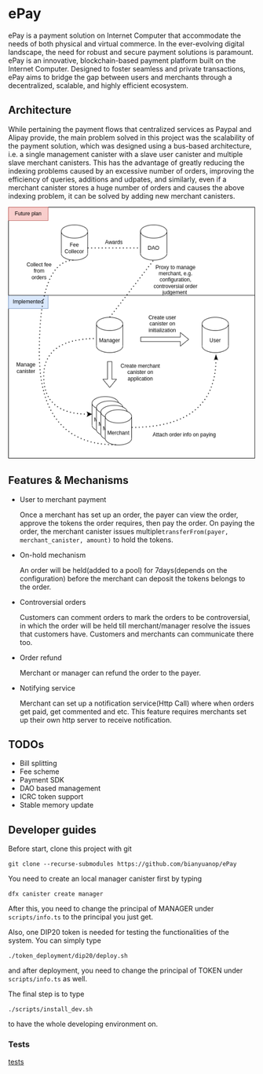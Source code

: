 # ePay

ePay is a payment solution on Internet Computer that accommodate the needs of both physical and virtual commerce. In the ever-evolving digital landscape, the need for robust and secure payment solutions is paramount.  ePay is an innovative, blockchain-based payment platform built on the Internet Computer. Designed to foster seamless and private transactions, ePay aims to bridge the gap between users and merchants through a decentralized, scalable, and highly efficient ecosystem.

## Architecture

While pertaining the payment flows that centralized services as Paypal and Alipay provide, the main problem solved in this project was the scalability of the payment solution, which was designed using a bus-based architecture, i.e. a single management canister with a slave user canister and multiple slave merchant canisters. This has the advantage of greatly reducing the indexing problems caused by an excessive number of orders, improving the efficiency of queries, additions and udpates, and similarly, even if a merchant canister stores a huge number of orders and causes the above indexing problem, it can be solved by adding new merchant canisters.

![architecture](./images/architecture.png)

## Features & Mechanisms

+ User to merchant payment 

  Once a merchant has set up an order, the payer can view the order,  approve the tokens the order requires, then pay the order. On paying the order, the merchant canister issues multiple`transferFrom(payer, merchant_canister, amount)` to hold the tokens. 

+ On-hold mechanism 

  An order will be held(added to a pool) for 7days(depends on the configuration) before the merchant can deposit the tokens belongs to the order. 

+ Controversial orders

  Customers can comment orders to mark the orders to be controversial, in which the order will be held till merchant/manager resolve the issues that customers have. Customers and merchants can communicate there too.

+ Order refund 

  Merchant or manager can refund the order to the payer. 

+ Notifying service 

  Merchant can set up a notification service(Http Call) where when orders get paid, get commented and etc. This feature requires merchants set up their own http server to receive notification.

## TODOs

+ Bill splitting
+ Fee scheme
+ Payment SDK 
+ DAO based management
+ ICRC token support
+ Stable memory update

## Developer guides 

Before start, clone this project with git 

```
git clone --recurse-submodules https://github.com/bianyuanop/ePay
```

You need to create an local manager canister first by typing 

```shell
dfx canister create manager
```

After this, you need to change the principal of MANAGER under `scripts/info.ts` to the principal you just get. 

Also, one DIP20 token is needed for testing the functionalities of the system. You can simply type 

```shell
./token_deployment/dip20/deploy.sh
```

and after deployment, you need to change the principal of TOKEN under `scripts/info.ts` as well.

The final step is to type 

```shell
./scripts/install_dev.sh
```

to have the whole developing environment on.

### Tests

[tests](./tests)

